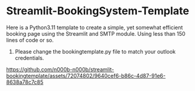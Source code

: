 # Streamlit-BookingSystem-Template

Here is a Python3.11 template to create a simple, yet somewhat efficient booking page using the Streamlit and SMTP module.
Using less than 150 lines of code or so.

1. Please change the bookingtemplate.py file to match your outlook credentials.



https://github.com/n000b-n000b/streamlit-bookingtemplate/assets/72074802/9640cef6-b86c-4d87-91e6-8638a78c7c85

